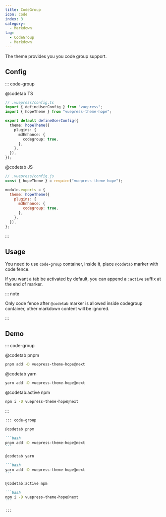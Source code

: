```yaml
---
title: CodeGroup
icon: code
index: 3
category:
  - Markdown
tag:
  - CodeGroup
  - Markdown
---
```


The theme provides you you code group support.

<!-- more -->

## Config

::: code-group

@codetab TS

```ts {8-10}
// .vuepress/config.ts
import { defineUserConfig } from "vuepress";
import { hopeTheme } from "vuepress-theme-hope";

export default defineUserConfig({
  theme: hopeTheme({
    plugins: {
      mdEnhance: {
        codegroup: true,
      },
    },
  }),
});
```

@codetab JS

```js {7-9}
// .vuepress/config.js
const { hopeTheme } = require("vuepress-theme-hope");

module.exports = {
  theme: hopeTheme({
    plugins: {
      mdEnhance: {
        codegroup: true,
      },
    },
  }),
};
```

:::

## Usage

You need to use `code-group` container, inside it, place `@codetab` marker with code fence.

If you want a tab be activated by default, you can append a `:active` suffix at the end of marker.

::: note

Only code fence after `@codetab` marker is allowed inside codegroup container, other markdown content will be ignored.

:::

## Demo

::: code-group

@codetab pnpm

```bash
pnpm add -D vuepress-theme-hope@next
```

@codetab yarn

```bash
yarn add -D vuepress-theme-hope@next
```

@codetab:active npm

```bash
npm i -D vuepress-theme-hope@next
```

:::

````md
::: code-group

@codetab pnpm

```bash
pnpm add -D vuepress-theme-hope@next
```

@codetab yarn

```bash
yarn add -D vuepress-theme-hope@next
```

@codetab:active npm

```bash
npm i -D vuepress-theme-hope@next
```

:::
````
